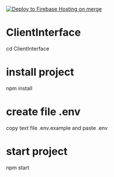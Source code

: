 [![Deploy to Firebase Hosting on merge](https://github.com/Technologie-Logicielle/ClientInterface/actions/workflows/firebase-hosting-merge.yml/badge.svg?branch=main)](https://github.com/Technologie-Logicielle/ClientInterface/actions/workflows/firebase-hosting-merge.yml)

# ClientInterface
cd ClientInterface

# install project
npm install

# create file .env 
copy text file .env.example and paste .env

# start project
npm start
